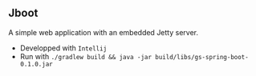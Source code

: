 ## Jboot

A simple web application with an embedded Jetty server.  
 * Developped with `Intellij`  
 * Run with `./gradlew build && java -jar build/libs/gs-spring-boot-0.1.0.jar`